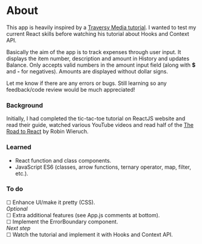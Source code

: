 # About

This app is heavily inspired by a [Traversy Media tutorial](https://www.youtube.com/watch?v=XuFDcZABiDQ). I wanted to test my current React skills before watching his tutorial about Hooks and Context API.

Basically the aim of the app is to track expenses through user input. It displays the item number, description and amount in History and updates Balance. Only accepts valid numbers in the amount input field (along with **$** and **-** for negatives). Amounts are displayed without dollar signs.

Let me know if there are any errors or bugs. Still learning so any feedback/code review would be much appreciated!

### Background

Initially, I had completed the tic-tac-toe tutorial on ReactJS website and read their guide, watched various YouTube videos and read half of the [The Road to React](https://roadtoreact.com/) by Robin Wieruch.

### Learned

- React function and class components.
- JavaScript ES6 (classes, arrow functions, ternary operator, map, filter, etc.).

### To do

☐ Enhance UI/make it pretty (CSS).  
*Optional*  
☐ Extra additional features (see App.js comments at bottom).  
☐ Implement the ErrorBoundary component.  
*Next step*  
☐ Watch the tutorial and implement it with Hooks and Context API.  
